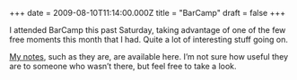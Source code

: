 +++
date = 2009-08-10T11:14:00.000Z
title = "BarCamp"
draft = false
+++


<div><p>I attended BarCamp this past Saturday, taking advantage of one of the few free moments this month that I had. Quite a lot of interesting stuff going on.</p>
<p><a href="http://dl.getdropbox.com/u/375578/BarCampRDU/index.html">My notes</a>, such as they are, are available here. I&#8217;m not sure how useful they are to someone who wasn&#8217;t there, but feel free to take a look.</p></div>